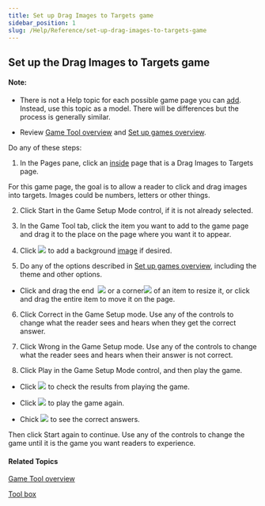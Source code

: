 ```yaml
---
title: Set up Drag Images to Targets game
sidebar_position: 1
slug: /Help/Reference/set-up-drag-images-to-targets-game
---
```


## Set up the Drag Images to Targets game

#### Note:

-   There is not a Help topic for each possible game page you can [add](../Add_a_page.md). Instead, use this topic as a model. There will be differences but the process is generally similar.
    
-   Review [Game Tool overview](Game_Tool_overview.md) and [Set up games overview](Set_up_games_overview.md).
    

Do any of these steps:

1.  In the Pages pane, click an [inside](../../../Concepts/Inside_pages.md) page that is a Drag Images to Targets page.
    

For this game page, the goal is to allow a reader to click and drag images into targets. Images could be numbers, letters or other things.

2.  Click Start in the Game Setup Mode control, if it is not already selected.
    
3.  In the Game Tool tab, click the item you want to add to the game page and drag it to the place on the page where you want it to appear.
    
4.  Click ![](/ref-docs-assets/images/Concepts/ChoosePictureButton.png) to add a background [image](../Change_picture.md) if desired.
    
5.  Do any of the options described in [Set up games overview](Set_up_games_overview.md), including the theme and other options.
    

-   Click and drag the end  ![](/ref-docs-assets/images/Tasks/Edit_tasks/Game_Tool/ResizeTextBlock.png) or a corner![](/ref-docs-assets/images/Tasks/Edit_tasks/Game_Tool/ResizeCorner.png) of an item to resize it, or click and drag the entire item to move it on the page.
    

6.  Click Correct in the Game Setup mode. Use any of the controls to change what the reader sees and hears when they get the correct answer.
    
7.  Click Wrong in the Game Setup mode. Use any of the controls to change what the reader sees and hears when their answer is not correct.
    
8.  Click Play in the Game Setup Mode control, and then play the game.
    

-   Click ![](/ref-docs-assets/images/Tasks/Edit_tasks/Game_Tool/CheckResults.png) to check the results from playing the game.
    
-   Click ![](/ref-docs-assets/images/Tasks/Edit_tasks/Game_Tool/PlayAgain.png) to play the game again.
    
-   Chick ![](/ref-docs-assets/images/Tasks/Edit_tasks/Game_Tool/ShowCorrectAnswer.png) to see the correct answers.
    

Then click Start again to continue. Use any of the controls to change the game until it is the game you want readers to experience.

#### Related Topics

[Game Tool overview](Game_Tool_overview.md)

[Tool box](../../../Concepts/Tool_Box.md)